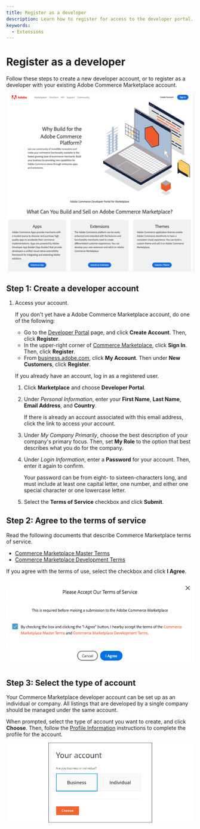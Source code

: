 ```yaml
---
title: Register as a developer
description: Learn how to register for access to the developer portal.
keywords:
  - Extensions
---
```


# Register as a developer

Follow these steps to create a new developer account, or to register as a developer with your existing Adobe Commerce Marketplace account.

![](../sellers/_images/developer-portal.png)

## Step 1: Create a developer account

1. Access your account.

   If you don't yet have a Adobe Commerce Marketplace account, do one of the following:

   -  Go to the [Developer Portal](https://commercedeveloper.adobe.com) page, and click **Create  Account**. Then, click **Register**.
   -  In the upper-right corner of [Commerce Marketplace](https://commercemarketplace.adobe.com), click **Sign In**. Then, click **Register**.
   -  From [business.adobe.com](https://business.adobe.com), click **My Account**. Then under **New Customers**, click **Register**.

   If you already have an account, log in as a registered user.

   1. Click **Marketplace** and choose **Developer Portal**.

   1. Under _Personal Information_, enter your **First Name**, **Last Name**, **Email Address**, and **Country**.

      If there is already an account associated with this email address, click the link to access your account.

   1. Under _My Company Primarily_, choose the best description of your company's primary focus. Then, set **My Role** to the option that best describes what you do for the company.

   1. Under _Login Information_, enter a **Password** for your account. Then, enter it again to confirm.

      Your password can be from eight- to sixteen-characters long, and must include at least one capital letter, one number, and either one special character or one lowercase letter.

   1. Select the **Terms of Service** checkbox and click **Submit**.

## Step 2: Agree to the terms of service

Read the following documents that describe Commerce Marketplace terms of service.

-  [Commerce Marketplace Master Terms](https://commercemarketplace.adobe.com/legal/terms/master-terms)
-  [Commerce Marketplace Development Terms](https://commercemarketplace.adobe.com/legal/terms/development-terms)

If you agree with the terms of use, select the checkbox and click **I Agree**.

![](../sellers/_images/terms-of-service.png)

## Step 3: Select the type of account

Your Commerce Marketplace developer account can be set up as an individual or company. All listings that are developed by a single company should be managed under the same account.

When prompted, select the type of account you want to create, and click **Choose**. Then, follow the [Profile Information](./profile-information.md) instructions to complete the profile for the account.

![](../sellers/_images/account-type-business.png)
